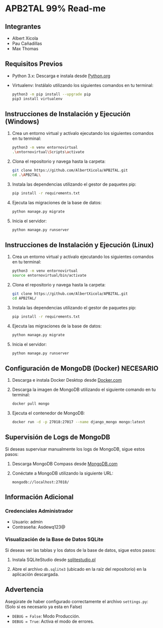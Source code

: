 # APB2TAL 99% Read-me

## Integrantes
- Albert Xicola
- Pau Cañadillas
- Max Thomas

## Requisitos Previos

- Python 3.x: Descarga e instala desde [Python.org](https://www.python.org/downloads/)
- Virtualenv: Instálalo utilizando los siguientes comandos en tu terminal:

    ```bash
    python3 -m pip install --upgrade pip
    pip3 install virtualenv
    ```

## Instrucciones de Instalación y Ejecución (Windows)

1. Crea un entorno virtual y actívalo ejecutando los siguientes comandos en tu terminal:

    ```bash
    python3 -m venv entornovirtual
    .\entornovirtual\Scripts\activate
    ```

2. Clona el repositorio y navega hasta la carpeta:

    ```bash
    git clone https://github.com/AlbertXicola/APB2TAL.git
    cd .\APB2TAL\
    ```

3. Instala las dependencias utilizando el gestor de paquetes pip:

    ```bash
    pip install -r requirements.txt
    ```

4. Ejecuta las migraciones de la base de datos:

    ```bash
    python manage.py migrate
    ```

5. Inicia el servidor:

    ```bash
    python manage.py runserver
    ```

## Instrucciones de Instalación y Ejecución (Linux)

1. Crea un entorno virtual y actívalo ejecutando los siguientes comandos en tu terminal:

    ```bash
    python3 -m venv entornovirtual
    source entornovirtual/bin/activate
    ```

2. Clona el repositorio y navega hasta la carpeta:

    ```bash
    git clone https://github.com/AlbertXicola/APB2TAL.git
    cd APB2TAL/
    ```

3. Instala las dependencias utilizando el gestor de paquetes pip:

    ```bash
    pip install -r requirements.txt
    ```

4. Ejecuta las migraciones de la base de datos:

    ```bash
    python manage.py migrate
    ```

5. Inicia el servidor:

    ```bash
    python manage.py runserver
    ```

## Configuración de MongoDB (Docker) NECESARIO

1. Descarga e instala Docker Desktop desde [Docker.com](https://docs.docker.com/desktop/install/windows-install/)

2. Descarga la imagen de MongoDB utilizando el siguiente comando en tu terminal:

    ```bash
    docker pull mongo
    ```

3. Ejecuta el contenedor de MongoDB:

    ```bash
    docker run -d -p 27018:27017 --name django_mongo mongo:latest
    ```

## Supervisión de Logs de MongoDB

Si deseas supervisar manualmente los logs de MongoDB, sigue estos pasos:

1. Descarga MongoDB Compass desde [MongoDB.com](https://www.mongodb.com/try/download/shell)

2. Conéctate a MongoDB utilizando la siguiente URL:

    ```
    mongodb://localhost:27018/
    ```

## Información Adicional

### Credenciales Administrador

- Usuario: admin
- Contraseña: Asdewq123@

### Visualización de la Base de Datos SQLite

Si deseas ver las tablas y los datos de la base de datos, sigue estos pasos:

1. Instala SQLiteStudio desde [sqlitestudio.pl](https://sqlitestudio.pl/)

2. Abre el archivo `db.sqlite3` (ubicado en la raíz del repositorio) en la aplicación descargada.

## Advertencia

Asegúrate de haber configurado correctamente el archivo `settings.py`: 
(Solo si es necesario ya esta en False)

- `DEBUG = False`:    Modo Producción.
- `DEBUG = True`:     Activa el modo de errores.
